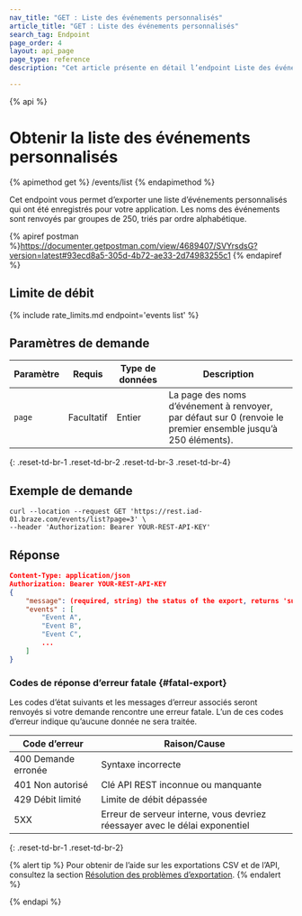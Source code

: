 ```yaml
---
nav_title: "GET : Liste des événements personnalisés"
article_title: "GET : Liste des événements personnalisés"
search_tag: Endpoint
page_order: 4
layout: api_page
page_type: reference
description: "Cet article présente en détail l’endpoint Liste des événements personnalisés."

---
```

{% api %}
# Obtenir la liste des événements personnalisés
{% apimethod get %}
/events/list
{% endapimethod %}

Cet endpoint vous permet d’exporter une liste d’événements personnalisés qui ont été enregistrés pour votre application. Les noms des événements sont renvoyés par groupes de 250, triés par ordre alphabétique.

{% apiref postman %}https://documenter.getpostman.com/view/4689407/SVYrsdsG?version=latest#93ecd8a5-305d-4b72-ae33-2d74983255c1 {% endapiref %}

## Limite de débit

{% include rate_limits.md endpoint='events list' %}

## Paramètres de demande

| Paramètre| Requis | Type de données | Description |
| -------- | -------- | --------- | ----------- |
| `page`    | Facultatif | Entier | La page des noms d’événement à renvoyer, par défaut sur 0 (renvoie le premier ensemble jusqu’à 250 éléments). |
{: .reset-td-br-1 .reset-td-br-2 .reset-td-br-3  .reset-td-br-4}

## Exemple de demande
```
curl --location --request GET 'https://rest.iad-01.braze.com/events/list?page=3' \
--header 'Authorization: Bearer YOUR-REST-API-KEY'
```

## Réponse

```json
Content-Type: application/json
Authorization: Bearer YOUR-REST-API-KEY
{
    "message": (required, string) the status of the export, returns 'success' when completed without errors,
    "events" : [
        "Event A",
        "Event B",
        "Event C",
        ...
    ]
}
```

### Codes de réponse d’erreur fatale {#fatal-export}

Les codes d’état suivants et les messages d’erreur associés seront renvoyés si votre demande rencontre une erreur fatale. L’un de ces codes d’erreur indique qu’aucune donnée ne sera traitée.

| Code d’erreur       | Raison/Cause                                                   |
| ---------------- | ---------------------------------------------------------------- |
| 400 Demande erronée  | Syntaxe incorrecte                                                       |
| 401 Non autorisé | Clé API REST inconnue ou manquante                                  |
| 429 Débit limité | Limite de débit dépassée                                                  |
| 5XX              | Erreur de serveur interne, vous devriez réessayer avec le délai exponentiel |
{: .reset-td-br-1 .reset-td-br-2}

{% alert tip %}
Pour obtenir de l’aide sur les exportations CSV et de l’API, consultez la section [Résolution des problèmes d’exportation]({{site.baseurl}}/user_guide/data_and_analytics/export_braze_data/export_troubleshooting/).
{% endalert %}

{% endapi %}
